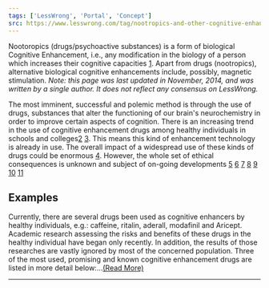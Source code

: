 ```yaml
---
tags: ['LessWrong', 'Portal', 'Concept']
src: https://www.lesswrong.com/tag/nootropics-and-other-cognitive-enhancement
---
```


Nootoropics (drugs/psychoactive substances) is a form of biological Cognitive Enhancement, i.e., any modification in the biology of a person which increases their cognitive capacities [1](https://www.lessestwrong.com/tag/nootropics-and-other-cognitive-enhancement?revision=0.0.17#fn1). Apart from drugs (nootropics), alternative biological cognitive enhancements include, possibly, magnetic stimulation. *Note: this page was last updated in November, 2014, and was written by a single author. It does not reflect any consensus on LessWrong.*

The most imminent, successful and polemic method is through the use of drugs, substances that alter the functioning of our brain's neurochemistry in order to improve certain aspects of cognition. There is an increasing trend in the use of cognitive enhancement drugs among healthy individuals in schools and colleges[2](https://www.lessestwrong.com/tag/nootropics-and-other-cognitive-enhancement?revision=0.0.17#fn2) [3](https://www.lessestwrong.com/tag/nootropics-and-other-cognitive-enhancement?revision=0.0.17#fn3). This means this kind of enhancement technology is already in use. The overall impact of a widespread use of these kinds of drugs could be enormous [4](https://www.lessestwrong.com/tag/nootropics-and-other-cognitive-enhancement?revision=0.0.17#fn4). However, the whole set of ethical consequences is unknown and subject of on-going developments [5](https://www.lessestwrong.com/tag/nootropics-and-other-cognitive-enhancement?revision=0.0.17#fn5) [6](https://www.lessestwrong.com/tag/nootropics-and-other-cognitive-enhancement?revision=0.0.17#fn6) [7](https://www.lessestwrong.com/tag/nootropics-and-other-cognitive-enhancement?revision=0.0.17#fn7) [8](https://www.lessestwrong.com/tag/nootropics-and-other-cognitive-enhancement?revision=0.0.17#fn8) [9](https://www.lessestwrong.com/tag/nootropics-and-other-cognitive-enhancement?revision=0.0.17#fn9) [10](https://www.lessestwrong.com/tag/nootropics-and-other-cognitive-enhancement?revision=0.0.17#fn10) [11](https://www.lessestwrong.com/tag/nootropics-and-other-cognitive-enhancement?revision=0.0.17#fn11)

## Examples
Currently, there are several drugs been used as cognitive enhancers by healthy individuals, e.g.: caffeine, ritalin, aderall, modafinil and Aricept. Academic research assessing the risks and benefits of these drugs in the healthy individual have began only recently. In addition, the results of those researches are vastly ignored by most of the concerned population. Three of the most used, promising and known cognitive enhancement drugs are listed in more detail below:...[(Read More)]()



---

